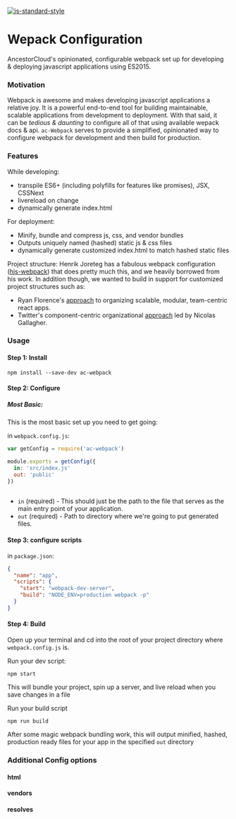 [![js-standard-style](https://img.shields.io/badge/code%20style-standard-brightgreen.svg?style=flat)](https://github.com/feross/standard)

Wepack Configuration
====================
AncestorCloud's opinionated, configurable webpack set up for developing & deploying javascript applications using ES2015.

### Motivation
Webpack is awesome and makes developing javascript applications a relative joy. It is a powerful end-to-end tool for building maintainable, scalable applications from development to deployment. With that said, it can be _tedious & daunting_ to configure all of that using available wepack docs & api. `ac-Webpack` serves to provide a simplified, opinionated way to configure webpack for development and then build for production.

### Features

While developing:
+ transpile ES6+ (including polyfills for features like promises), JSX, CSSNext
+ livereload on change
+ dynamically generate index.html 

For deployment:
+ Minify, bundle and compress js, css, and vendor bundles
+ Outputs uniquely named (hashed) static js & css files
+ dynamically generate customized index.html to match hashed static files

Project structure:
Henrik Joreteg has a fabulous webpack configuration ([hjs-webpack](https://github.com/HenrikJoreteg/hjs-webpack)) that does pretty much this, and we heavily borrowed from his work. In addition though, we wanted to build in support for customized project structures such as:
* Ryan Florence's [approach](https://gist.github.com/ryanflorence/daafb1e3cb8ad740b346) to organizing scalable, modular, team-centric react apps.
* Twitter's component-centric organizational [approach](http://www.thedotpost.com/2014/11/nicolas-gallagher-thinking-beyond-scalable-css) led by Nicolas Gallagher.

### Usage

#### Step 1: Install
`npm install --save-dev ac-webpack`

#### Step 2: Configure

##### Most Basic: 
This is the most basic set up you need to get going:

in `webpack.config.js`:

```js
var getConfig = require('ac-webpack')

module.exports = getConfig({
  in: 'src/index.js' 
  out: 'public'
})
 
```
* `in` (required) - This should just be the path to the file that serves as the main entry point of your application.
* `out` (required) - Path to directory where we're going to put generated files.


#### Step 3: configure scripts

in `package.json`:

```json
{
  "name": "app",
  "scripts": {
    "start": "webpack-dev-server",
    "build": "NODE_ENV=production webpack -p"
  }
}
```

#### Step 4: Build
Open up your terminal and cd into the root of your project directory where `webpack.config.js` is.

Run your dev script:

`npm start`

This will bundle your project, spin up a server, and live reload when you save changes in a file

Run your build script

`npm run build`

After some magic webpack bundling work, this will output minified, hashed, production ready files for your app in the specified `out` directory


### Additional Config options

#### html

#### vendors

#### resolves

